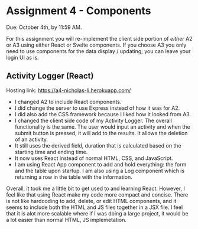 Assignment 4 - Components
===

Due: October 4th, by 11:59 AM.

For this assignment you will re-implement the client side portion of *either* A2 or A3 using either React or Svelte components. If you choose A3 you only need to use components for the data display / updating; you can leave your login UI as is.


## Activity Logger (React)

Hosting link: https://a4-nicholas-li.herokuapp.com/


- I changed A2 to include React components. 
- I did change the server to use Express instead of how it was for A2.
- I did also add the CSS framework because I liked how it looked from A3.
- I changed the client side code of my Activity Logger. The overall functionality is the same. The user would input an activity and when the submit button is pressed, it will add to the results. It allows the deletion of an activity.
- It still uses the derived field, duration that is calculated based on the starting time and ending time.
- It now uses React instead of normal HTML, CSS, and JavaScript. 
- I am using React App component to add and hold everything: the form and the table upon startup. I am also using a Log component which is returning a row in the table with the information. 

Overall, it took me a little bit to get used to and learning React. However, I feel like that using React make my code more compact and concise. 
There is not like hardcoding to add, delete, or edit HTML components, and it seems to include both the HTML and JS files together in a JSX file. 
I feel that it is alot more scalable where if I was doing a large project, it would be a lot easier than normal HTML, JS implemetation.



